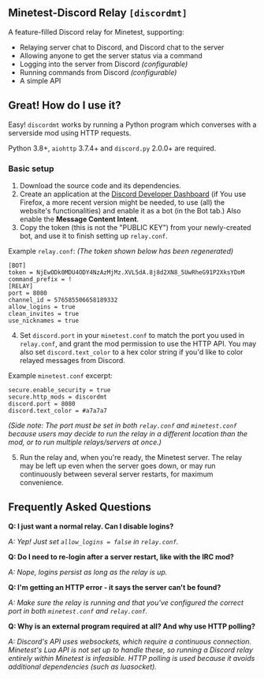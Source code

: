 ## Minetest-Discord Relay `[discordmt]`

A feature-filled Discord relay for Minetest, supporting:

- Relaying server chat to Discord, and Discord chat to the server
- Allowing anyone to get the server status via a command
- Logging into the server from Discord *(configurable)*
- Running commands from Discord *(configurable)*
- A simple API

## Great! How do I use it?

Easy! `discordmt` works by running a Python program which converses with a serverside mod using HTTP requests.

Python 3.8+, `aiohttp` 3.7.4+ and `discord.py` 2.0.0+ are required.

### Basic setup

1. Download the source code and its dependencies.
2. Create an application at the [Discord Developer Dashboard](https://discordapp.com/developers/applications/) (if You use Firefox, a more recent version might be needed, to use (all) the website's functionalities) and enable it as a bot (in the Bot tab.) Also enable the **Message Content Intent**. 
3. Copy the token (this is not the "PUBLIC KEY") from your newly-created bot, and use it to finish setting up `relay.conf`.

Example `relay.conf`: *(The token shown below has been regenerated)*
```
[BOT]
token = NjEwODk0MDU4ODY4NzAzMjMz.XVL5dA.8j8d2XN8_5UwRheG91P2XksYDoM
command_prefix = !
[RELAY]
port = 8080
channel_id = 576585506658189332
allow_logins = true
clean_invites = true
use_nicknames = true
```

4. Set `discord.port` in your `minetest.conf` to match the port you used in `relay.conf`, and grant the mod permission to use the HTTP API. You may also set `discord.text_color` to a hex color string if you'd like to color relayed messages from Discord.

Example `minetest.conf` excerpt:
```
secure.enable_security = true
secure.http_mods = discordmt
discord.port = 8080
discord.text_color = #a7a7a7
```
*(Side note: The port must be set in both `relay.conf` and `minetest.conf` because users may decide to run the relay in a different location than the mod, or to run multiple relays/servers at once.)*

5. Run the relay and, when you're ready, the Minetest server. The relay may be left up even when the server goes down, or may run continuously between several server restarts, for maximum convenience.

## Frequently Asked Questions

**Q: I just want a normal relay. Can I disable logins?**

*A: Yep! Just set `allow_logins = false` in `relay.conf`.*

**Q: Do I need to re-login after a server restart, like with the IRC mod?**

*A: Nope, logins persist as long as the relay is up.*

**Q: I'm getting an HTTP error - it says the server can't be found?**

*A: Make sure the relay is running and that you've configured the correct port in both `minetest.conf` and `relay.conf`.*

**Q: Why is an external program required at all? And why use HTTP polling?**

*A: Discord's API uses websockets, which require a continuous connection. Minetest's Lua API is not set up to handle these, so running a Discord relay entirely within Minetest is infeasible. HTTP polling is used because it avoids additional dependencies (such as luasocket).*



